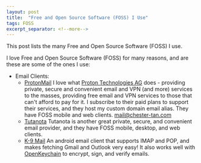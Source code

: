 ```yaml
---
layout: post
title:  "Free and Open Source Software (FOSS) I Use"
tags: FOSS
excerpt_separator: <!--more-->
---
```


This post lists the many Free and Open Source Software \(FOSS\) I use.

<!--more-->

I love Free and Open Source Software (FOSS) for many reasons, and are these are some of the ones I use:

* Email Clients:
  * [ProtonMail](https://protonmail.com)
    I love what [Proton Technologies AG](https://en.wikipedia.org/wiki/Proton_Technologies) does - providing private, secure and convenient email and VPN \(and more\) services to the masses, providing free email and VPN services to those that can't afford to pay for it. I subscribe to their paid plans to support their services, and they host my custom domain email alias. They have FOSS mobile and web clients. [mail@chester-tan.com](mailto:mail@chester-tan.com)
  * [Tutanota](https://tutanota.com)
    Tutanota is another great private, secure, and convenient email provider, and they have FOSS mobile, desktop, and web clients. 
  * [K-9 Mail](https://k9mail.app/)
    An android email client that supports IMAP and POP, and makes fetching Gmail and Outlook very easy! It also works well with [OpenKeychain](https://www.openkeychain.org/) to encrypt, sign, and verify emails.
